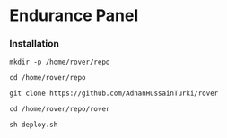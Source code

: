 # Endurance Panel

### Installation

`mkdir -p /home/rover/repo`

`cd /home/rover/repo`

`git clone https://github.com/AdnanHussainTurki/rover`

`cd /home/rover/repo/rover`

`sh deploy.sh`